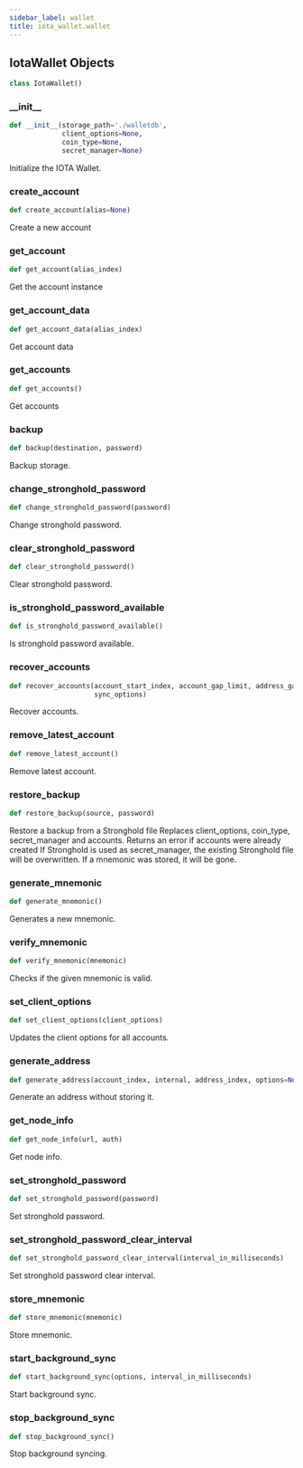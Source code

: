 ```yaml
---
sidebar_label: wallet
title: iota_wallet.wallet
---
```


## IotaWallet Objects

```python
class IotaWallet()
```

### \_\_init\_\_

```python
def __init__(storage_path='./walletdb',
             client_options=None,
             coin_type=None,
             secret_manager=None)
```

Initialize the IOTA Wallet.

### create\_account

```python
def create_account(alias=None)
```

Create a new account

### get\_account

```python
def get_account(alias_index)
```

Get the account instance

### get\_account\_data

```python
def get_account_data(alias_index)
```

Get account data

### get\_accounts

```python
def get_accounts()
```

Get accounts

### backup

```python
def backup(destination, password)
```

Backup storage.

### change\_stronghold\_password

```python
def change_stronghold_password(password)
```

Change stronghold password.

### clear\_stronghold\_password

```python
def clear_stronghold_password()
```

Clear stronghold password.

### is\_stronghold\_password\_available

```python
def is_stronghold_password_available()
```

Is stronghold password available.

### recover\_accounts

```python
def recover_accounts(account_start_index, account_gap_limit, address_gap_limit,
                     sync_options)
```

Recover accounts.

### remove\_latest\_account

```python
def remove_latest_account()
```

Remove latest account.

### restore\_backup

```python
def restore_backup(source, password)
```

Restore a backup from a Stronghold file
Replaces client_options, coin_type, secret_manager and accounts. Returns an error if accounts were already created
If Stronghold is used as secret_manager, the existing Stronghold file will be overwritten. If a mnemonic was
stored, it will be gone.

### generate\_mnemonic

```python
def generate_mnemonic()
```

Generates a new mnemonic.

### verify\_mnemonic

```python
def verify_mnemonic(mnemonic)
```

Checks if the given mnemonic is valid.

### set\_client\_options

```python
def set_client_options(client_options)
```

Updates the client options for all accounts.

### generate\_address

```python
def generate_address(account_index, internal, address_index, options=None)
```

Generate an address without storing it.

### get\_node\_info

```python
def get_node_info(url, auth)
```

Get node info.

### set\_stronghold\_password

```python
def set_stronghold_password(password)
```

Set stronghold password.

### set\_stronghold\_password\_clear\_interval

```python
def set_stronghold_password_clear_interval(interval_in_milliseconds)
```

Set stronghold password clear interval.

### store\_mnemonic

```python
def store_mnemonic(mnemonic)
```

Store mnemonic.

### start\_background\_sync

```python
def start_background_sync(options, interval_in_milliseconds)
```

Start background sync.

### stop\_background\_sync

```python
def stop_background_sync()
```

Stop background syncing.

